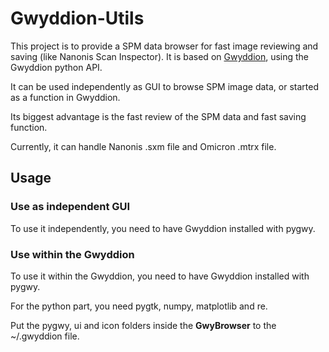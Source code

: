 # Gwyddion-Utils
This project is to provide a SPM data browser for fast image reviewing and saving (like Nanonis Scan Inspector). It is based on [Gwyddion](http://gwyddion.net/), using the Gwyddion python API.

It can be used independently as GUI to browse SPM image data, or started as a
function in Gwyddion.

Its biggest advantage is the fast review of the SPM data and fast saving
function.

Currently, it can handle Nanonis .sxm file and Omicron .mtrx file.

## Usage
### Use as independent GUI
To use it independently, you need to have Gwyddion installed with pygwy.

### Use within the Gwyddion
To use it within the Gwyddion, you need to have Gwyddion installed with pygwy.

For the python part, you need pygtk, numpy, matplotlib and re.

Put the pygwy, ui and icon folders inside the **GwyBrowser** to the ~/.gwyddion file.
